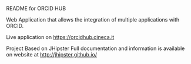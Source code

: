README for ORCID HUB

Web Application that allows the integration of multiple applications with ORCID.

Live application on https://orcidhub.cineca.it

Project Based on JHipster
Full documentation and information is available on website at http://jhipster.github.io/